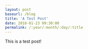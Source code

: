 ```yaml
---
layout: post
baseurl: /blog
title: 'A Test Post'
date: 2018-01-23 09:30:00
permalink: /:year/:month/:day/:title
---
```


This is a test post!

